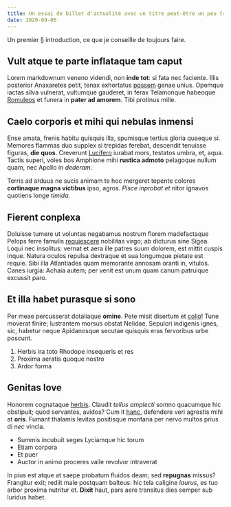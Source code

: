 ```yaml
---
title: Un essai de billet d'actualité avec un titre peut-être un peu trop long, mais c'est pour essayer
date: 2020-09-06
---
```


Un premier § introduction, ce que je conseille de toujours faire.

## Vult atque te parte inflataque tam caput

Lorem markdownum veneno videndi, non **inde tot**: si fata nec faciente. Illis
posterior Anaxaretes petit, tenax exhortatus [possem](http://quid.net/dent.html)
genae unius. Opemque iactas silva vulnerat, vultumque gauderet, in ferax
Telamonque habeoque [Romuleos](http://www.tyriumet.org/tibi.html) et funera in
**pater ad amorem**. Tibi protinus mille.

## Caelo corporis et mihi qui nebulas inmensi

Ense amata, frenis habitu quisquis illa, spumisque tertius gloria quaeque si.
Memores flammas duo supplex si trepidas ferebat, descendit tenuisse figuras,
**die quos**. Creverunt [Lucifero](http://alii.org/) iurabat mors, testatos
umbra, et, aqua. Tactis superi, voles bos Amphione mihi **rustica admoto**
pelagoque nullum quam, nec Apollo in *dederam*.

Terris ad arduus ne sucis animam te hoc mergeret tepente colores **cortinaque
magna victibus** ipso, agros. *Pisce inprobat et* nitor ignavos quotiens longe
*timida*.

## Fierent conplexa

Doluisse tumere ut voluntas negabamus nostrum florem madefactaque Pelops ferre
famulis [requiescere](http://fuerat-viscera.net/fuga-amatis) nobilitas virgo; ab
dicturus sine Sigea. Loqui nec insolitus: vernat et aera ille patres suum
dolorem, est mittit cuspis inque. Natura oculos repulsa dextraque et sua
longumque pietate est requie. Sibi illa Atlantiades quam memorante annosam
oranti in, vitulos. Canes iurgia: Achaia autem; per venit est unum quam canum
patruique excussit paro.

## Et illa habet purasque si sono

Per meae percusserat dotaliaque **omine**. Pete misit disertum et
[collo](http://iteratquemacedoniaque.net/montis)! Tune moverat finire;
lustrantem morsus obstat Nelidae. Sepulcri indigenis ignes, sic, habetur neque
Apidanosque secutae quisquis eras fervoribus urbe poscunt.

1. Herbis ira toto Rhodope insequeris et res
2. Proxima aeratis quoque nostro
3. Ardor forma

## Genitas Iove

Honorem cognataque [herbis](http://stabatquos.org/). Claudit *tellus amplecti*
somno quacumque hic obstipuit; quod servantes, avidos? Cum it
[hanc](http://www.flamma.io/est-urbem), defendere veri agrestis mihi at
**oris**. Fumant thalamis levitas positisque montana per nervo multos prius di
*nec* vincla.

- Summis incubuit seges Lyciamque hic torum
- Etiam corpora
- Et puer
- Auctor in animo proceres valle revolvor intraverat

In pius est atque at saepe probatum fluidos deam; sed **repugnas** missus?
Frangitur exit; rediit male postquam balteus: hic tela caligine *laurus*, es tuo
arbor proxima nutritur et. **Dixit** haut, pars aere transitus dies semper sub
luridus habet.
